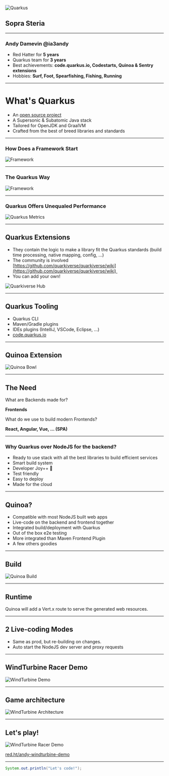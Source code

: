 ![Quarkus](assets/worldtour.png)
## Sopra Steria

---

### Andy Damevin @ia3andy

- Red Hatter for **5 years**
- Quarkus team for **3 years**
- Best achievements: **code.quarkus.io, Codestarts, Quinoa & Sentry extensions**
- Hobbies: **Surf, Foot, Spearfishing, Fishing, Running**

---
# What's Quarkus

-  &shy;<!-- .element: class="fragment" -->An [open source project](https://quarkus.io/community/)
-  &shy;<!-- .element: class="fragment" -->A Supersonic & Subatomic Java stack
-  &shy;<!-- .element: class="fragment" -->Tailored for OpenJDK and GraalVM
- &shy;<!-- .element: class="fragment" -->Crafted from the best of breed libraries and standards

---

### How Does a Framework Start
![Framework](assets/framework-start.png)

---
### The Quarkus Way
![Framework](assets/quarkus-start.png)

---
### Quarkus Offers Unequaled Performance
![Quarkus Metrics](assets/quarkus-metrics.png)

---
## Quarkus Extensions

- &shy;<!-- .element: class="fragment" -->They contain the logic to make a library fit the Quarkus standards (build time processing, native mapping, config, …) 
- &shy;<!-- .element: class="fragment" -->The community is involved [https://github.com/quarkiverse/quarkiverse/wiki](https://github.com/quarkiverse/quarkiverse/wiki)  
- &shy;<!-- .element: class="fragment" -->You can add your own! 

![Quarkiverse Hub](assets/quarkiverse-hub.png)  <!-- .element height="40%" width="40%" class="fragment"  -->

---
## Quarkus Tooling

- Quarkus CLI
- Maven/Gradle plugins
- IDEs plugins (IntelliJ, VSCode, Eclipse, ...)
- [code.quarkus.io](https://code.quarkus.io)

---
## Quinoa Extension

![Quinoa Bowl](assets/quinoa-bowl.jpeg)


---

## The Need

What are Backends made for?

&shy;<!-- .element: class="fragment" -->**Frontends** 

&shy;<!-- .element: class="fragment" -->What do we use to build modern Frontends?

&shy;<!-- .element: class="fragment" -->**React, Angular, Vue, ... (SPA)**

---

### Why Quarkus over NodeJS for the backend?

- Ready to use stack with all the best libraries to build efficient services <!-- .element: class="fragment" data-fragment-index="1" -->
- Smart build system <!-- .element: class="fragment" data-fragment-index="2" -->
- Developer Joy++ 🤙 <!-- .element: class="fragment" data-fragment-index="3" -->
- Test friendly <!-- .element: class="fragment" data-fragment-index="4" -->
- Easy to deploy <!-- .element: class="fragment" data-fragment-index="5" -->
- Made for the cloud <!-- .element: class="fragment" data-fragment-index="6" -->

---
## Quinoa?

- Compatible with most NodeJS built web apps <!-- .element: class="fragment" data-fragment-index="1" -->
- Live-code on the backend and frontend together <!-- .element: class="fragment" data-fragment-index="2" -->
- Integrated build/deployment with Quarkus <!-- .element: class="fragment" data-fragment-index="3" -->
- Out of the box e2e testing <!-- .element: class="fragment" data-fragment-index="4" -->
- More integrated than Maven Frontend Plugin  <!-- .element: class="fragment" data-fragment-index="5" -->
- A few others goodies <!-- .element: class="fragment" data-fragment-index="6" -->

---
## Build

![Quinoa Build](assets/quinoa-build.png)

---
## Runtime

Quinoa will add a Vert.x route to serve the generated web resources.

---
## 2 Live-coding Modes
 
- Same as prod, but re-building on changes.
- Auto start the NodeJS dev server and proxy requests

---

## WindTurbine Racer Demo

![WindTurbine Demo](assets/windturbine-demo.png)
<!-- https://excalidraw.com/#json=tP1nvvcjKaAyDXor8_ROZ,-yS4gmVSj30zZM0hzrzG7g -->

---

## Game architecture

![WindTurbine Architecture](assets/windturbine-archi.png)
<!-- https://excalidraw.com/#json=luBRFxFWYqjnTP0jhKVsk,Q4BPCJV10ItswMlSio13oQ -->

---

## Let's play!
![WindTurbine Racer Demo](assets/qr-windturbine.png)  <!-- .element height="40%" width="40%" -->

[red.ht/andy-windturbine-demo](https://red.ht/andy-windturbine-demo)

---


```java
System.out.println("Let's code!");
```

